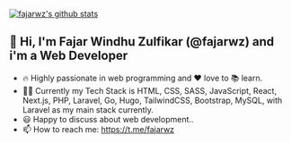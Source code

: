 <!--
**fajarwz/fajarwz** is a ✨ _special_ ✨ repository because its `README.md` (this file) appears on your GitHub profile.

Here are some ideas to get you started:

- 🔭 I’m currently working on ...
- 🌱 I’m currently learning ...
- 👯 I’m looking to collaborate on ...
- 🤔 I’m looking for help with ...
- 💬 Ask me about ...
- 📫 How to reach me: ...
- 😄 Pronouns: ...
- ⚡ Fun fact: ...
-->

[![fajarwz's github stats](https://github-readme-stats.vercel.app/api?username=fajarwz&count_private=true&show_icons=true&theme=algolia)](https://github.com/anuraghazra/github-readme-stats)

## 👋 Hi, I'm Fajar Windhu Zulfikar (@fajarwz) and i'm a Web Developer

- 🔥 Highly passionate in web programming and ❤️ love to 📚 learn.
- 👨‍💻 Currently my Tech Stack is HTML, CSS, SASS, JavaScript, React, Next.js, PHP, Laravel, Go, Hugo, TailwindCSS, Bootstrap, MySQL, with Laravel as my main stack currently.
- 😃 Happy to discuss about web development..
- 📫 How to reach me: https://t.me/fajarwz
